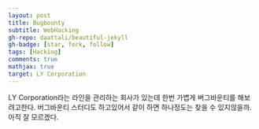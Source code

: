```yaml
---
layout: post
title: Bugbounty
subtitle: WebHacking
gh-repo: daattali/beautiful-jekyll
gh-badge: [star, fork, follow]
tags: [Hacking]
comments: true
mathjax: true
target: LY Corporation
---
```

LY Corporation라는 라인을 관리하는 회사가 있는데 한번 가볍게 버그바운티를 해보려고한다. 버그바운티 스터디도 하고있어서 같이 하면 하나정도는 찾을 수 있지않을까. 아직 잘 모르겠다.

